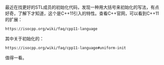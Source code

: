 最近在找更好的STL成员的初始化代码，发现一种用大括号来初始化的写法，有点好奇，了解下才知道，这个是C++11引入的特性。查看C++官网，可以看到C++11的扩展：
```
https://isocpp.org/wiki/faq/cpp11-language
```
其中关于初始化的：
```
https://isocpp.org/wiki/faq/cpp11-language#uniform-init
```
值得一看。
